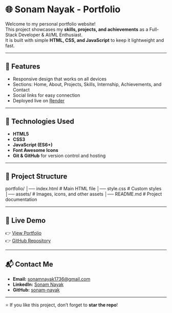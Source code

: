 # 🌐 Sonam Nayak - Portfolio

Welcome to my personal portfolio website!  
This project showcases my **skills, projects, and achievements** as a Full-Stack Developer & AI/ML Enthusiast.  
It is built with simple **HTML, CSS, and JavaScript** to keep it lightweight and fast.

---

## 📌 Features
- Responsive design that works on all devices  
- Sections: Home, About, Projects, Skills, Internship, Achievements, and Contact  
- Social links for easy connection  
- Deployed live on [Render](https://render.com)  

---

## 🚀 Technologies Used
- **HTML5**  
- **CSS3**  
- **JavaScript (ES6+)**  
- **Font Awesome Icons**  
- **Git & GitHub** for version control and hosting  

---

## 📂 Project Structure
portfolio/
│── index.html # Main HTML file
│── style.css # Custom styles
│── assets/ # Images, icons, and other assets
│── README.md # Project documentation

---

## 🔗 Live Demo
👉 [View Portfolio](https://portfolio-mqom.onrender.com/)  
👉 [GitHub Repository](https://github.com/Sonam-5nayak/Portfolio)  

---

## 📬 Contact Me
- **Email:** sonamnayak1736@gmail.com  
- **LinkedIn:** [Sonam Nayak](https://www.linkedin.com/in/sonam-nayak)  
- **GitHub:** [sonam-nayak](https://github.com/sonam-nayak)  

---

⭐ If you like this project, don’t forget to **star the repo**!






